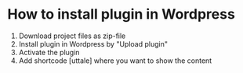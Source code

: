 # How to install plugin in Wordpress

1. Download project files as zip-file
2. Install plugin in Wordpress by "Upload plugin"
3. Activate the plugin
4. Add shortcode [uttale] where you want to show the content
